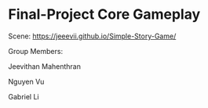 # Final-Project Core Gameplay

Scene: https://jeeevii.github.io/Simple-Story-Game/

Group Members:

Jeevithan Mahenthran  
  
Nguyen Vu

Gabriel Li
